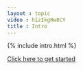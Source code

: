 ```yaml
---
layout : topic
video : hizIkgHw8CY
title : Intro
---
```


{% include intro.html %}

<aside class="lozenge">
    <a href="{{ absolute_url }}/quickstart">Click here to get started</a>
</aside>